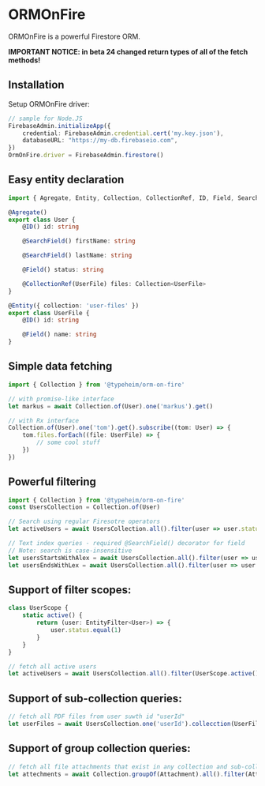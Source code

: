 # ORMOnFire
ORMOnFire is a powerful Firestore ORM. 

**IMPORTANT NOTICE: in beta 24 changed return types of all of the fetch methods!**

## Installation
Setup ORMOnFire driver:
```typescript
// sample for Node.JS
FirebaseAdmin.initializeApp({
    credential: FirebaseAdmin.credential.cert('my.key.json'),
    databaseURL: "https://my-db.firebaseio.com",
})
OrmOnFire.driver = FirebaseAdmin.firestore()
```

## Easy entity declaration
```typescript
import { Agregate, Entity, Collection, CollectionRef, ID, Field, SearchField } from '@typeheim/orm-on-fire'

@Agregate()
export class User {
    @ID() id: string

    @SearchField() firstName: string

    @SearchField() lastName: string

    @Field() status: string

    @CollectionRef(UserFile) files: Collection<UserFile>
}

@Entity({ collection: 'user-files' })
export class UserFile {
    @ID() id: string

    @Field() name: string
}
```

## Simple data fetching 
```typescript
import { Collection } from '@typeheim/orm-on-fire'

// with promise-like interface
let markus = await Collection.of(User).one('markus').get()

// with Rx interface
Collection.of(User).one('tom').get().subscribe((tom: User) => {
    tom.files.forEach((file: UserFile) => {
        // some cool stuff
    })
}) 
```

## Powerful filtering
```typescript
import { Collection } from '@typeheim/orm-on-fire'
const UsersCollection = Collection.of(User)

// Search using regular Firesotre operators
let activeUsers = await UsersCollection.all().filter(user => user.status.equal('active')).get()

// Text index queries - required @SearchField() decorator for field
// Note: search is case-insensitive 
let usersStartsWithAlex = await UsersCollection.all().filter(user => user.firstName.startsWith('Alex')).get()
let usersEndsWithLex = await UsersCollection.all().filter(user => user.firstName.endsWith('lex')).get()
```

## Support of filter scopes:
```typescript
class UserScope {
    static active() {
        return (user: EntityFilter<User>) => {
            user.status.equal(1)
        }
    }
}

// fetch all active users
let activeUsers = await UsersCollection.all().filter(UserScope.active()).get()
```

## Support of sub-collection queries:
```typescript
// fetch all PDF files from user suwth id "userId"
let userFiles = await UsersCollection.one('userId').collecction(UserFile).filter(UserFile.pdf()).get()
```

## Support of group collection queries:
```typescript
// fetch all file attachments that exist in any collection and sub-collection
let attechments = await Collection.groupOf(Attachment).all().filter(Attachment.file()).get()
```
